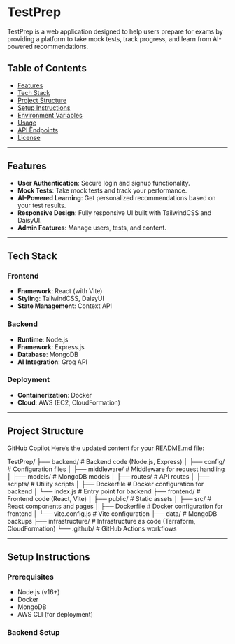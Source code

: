 # TestPrep

TestPrep is a web application designed to help users prepare for exams by providing a platform to take mock tests, track progress, and learn from AI-powered recommendations.

## Table of Contents

- [Features](#features)
- [Tech Stack](#tech-stack)
- [Project Structure](#project-structure)
- [Setup Instructions](#setup-instructions)
- [Environment Variables](#environment-variables)
- [Usage](#usage)
- [API Endpoints](#api-endpoints)
- [License](#license)

---

## Features

- **User Authentication**: Secure login and signup functionality.
- **Mock Tests**: Take mock tests and track your performance.
- **AI-Powered Learning**: Get personalized recommendations based on your test results.
- **Responsive Design**: Fully responsive UI built with TailwindCSS and DaisyUI.
- **Admin Features**: Manage users, tests, and content.

---

## Tech Stack

### Frontend
- **Framework**: React (with Vite)
- **Styling**: TailwindCSS, DaisyUI
- **State Management**: Context API

### Backend
- **Runtime**: Node.js
- **Framework**: Express.js
- **Database**: MongoDB
- **AI Integration**: Groq API

### Deployment
- **Containerization**: Docker
- **Cloud**: AWS (EC2, CloudFormation)

---

## Project Structure

GitHub Copilot
Here’s the updated content for your README.md file:

TestPrep/ ├── backend/ # Backend code (Node.js, Express) │ ├── config/ # Configuration files │ ├── middleware/ # Middleware for request handling │ ├── models/ # MongoDB models │ ├── routes/ # API routes │ ├── scripts/ # Utility scripts │ ├── Dockerfile # Docker configuration for backend │ └── index.js # Entry point for backend ├── frontend/ # Frontend code (React, Vite) │ ├── public/ # Static assets │ ├── src/ # React components and pages │ ├── Dockerfile # Docker configuration for frontend │ └── vite.config.js # Vite configuration ├── data/ # MongoDB backups ├── infrastructure/ # Infrastructure as code (Terraform, CloudFormation) └── .github/ # GitHub Actions workflows

---

## Setup Instructions

### Prerequisites
- Node.js (v16+)
- Docker
- MongoDB
- AWS CLI (for deployment)

### Backend Setup
